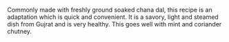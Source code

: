 Commonly made with freshly ground soaked chana dal, this recipe is an adaptation which is quick and convenient. It is a savory, light and steamed dish from Gujrat and is very healthy. This goes well with mint and coriander chutney.